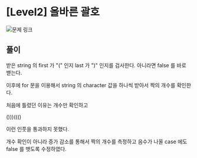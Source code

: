 # [Level2] 올바른 괄호 

![문제 링크](https://school.programmers.co.kr/learn/courses/30/lessons/12909)

## 풀이 
받은 string 의 first 가 "(" 인지 last 가 ")" 인지를 검사한다. 
아니라면 false 를 바로 밷는다. 

이후에 for 문을 이용해서 string 의 character 값을 하나씩 받아서 짝의 개수를 확인한다. 

처음에 틀렸던 이유는 개수만 확인하고 

()))((()

이런 인풋을 통과하지 못했다. 

개수 확인이 아니라 증가 감소를 통해서 짝의 개수를 측정하고 음수가 나올 case 에도 false 를 뱃도록 수정하였다.
